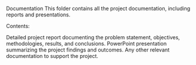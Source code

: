 Documentation
This folder contains all the project documentation, including reports and presentations.

Contents:

Detailed project report documenting the problem statement, objectives, methodologies, results, and conclusions.
PowerPoint presentation summarizing the project findings and outcomes.
Any other relevant documentation to support the project.
